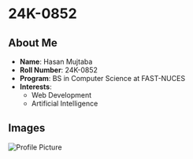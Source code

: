 # 24K-0852
## About Me
- **Name**: Hasan Mujtaba
- **Roll Number**: 24K-0852
- **Program**: BS in Computer Science at FAST-NUCES
- **Interests**:
  - Web Development
  - Artificial Intelligence

## Images
![Profile Picture](images/Profile_Pic.jpg)
